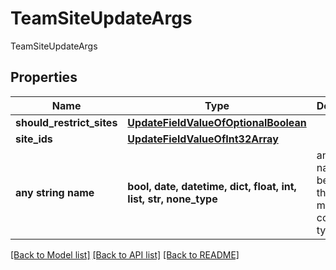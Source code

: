 # TeamSiteUpdateArgs

TeamSiteUpdateArgs

## Properties
Name | Type | Description | Notes
------------ | ------------- | ------------- | -------------
**should_restrict_sites** | [**UpdateFieldValueOfOptionalBoolean**](UpdateFieldValueOfOptionalBoolean.md) |  | [optional] 
**site_ids** | [**UpdateFieldValueOfInt32Array**](UpdateFieldValueOfInt32Array.md) |  | [optional] 
**any string name** | **bool, date, datetime, dict, float, int, list, str, none_type** | any string name can be used but the value must be the correct type | [optional]

[[Back to Model list]](../README.md#documentation-for-models) [[Back to API list]](../README.md#documentation-for-api-endpoints) [[Back to README]](../README.md)


